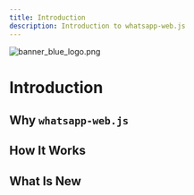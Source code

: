 ```yaml
---
title: Introduction
description: Introduction to whatsapp-web.js
---
```


<html>
    <img :src="$withBase('/images/branding/dark/banner_blue_logo.png')" alt="banner_blue_logo.png">
<html/>

# Introduction


## Why `whatsapp-web.js`


## How It Works


## What Is New